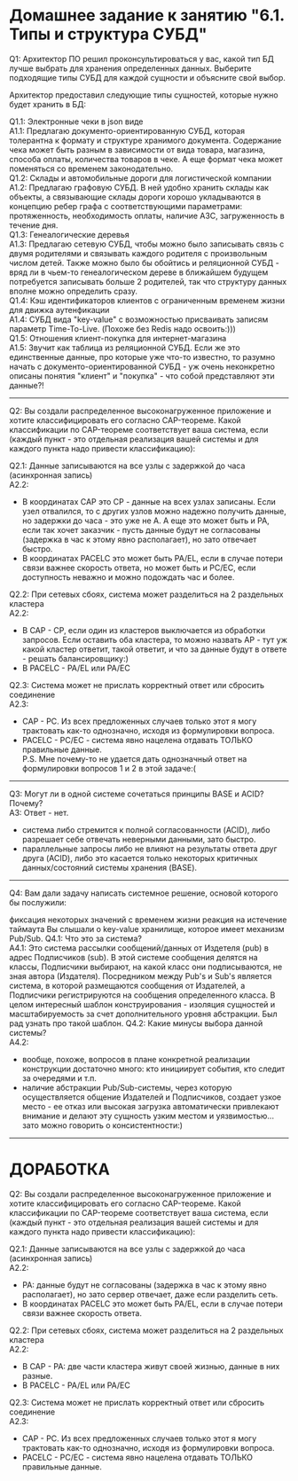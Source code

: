 #  Домашнее задание к занятию "6.1. Типы и структура СУБД"

Q1: Архитектор ПО решил проконсультироваться у вас, какой тип БД лучше выбрать для хранения определенных данных.
Выберите подходящие типы СУБД для каждой сущности и объясните свой выбор.

Архитектор предоставил следующие типы сущностей, которые нужно будет хранить в БД:

Q1.1: Электронные чеки в json виде  
A1.1: Предлагаю документо-ориентированную СУБД, которая толерантна к формату и структуре хранимого документа. Содержание чека может быть разным в зависимости от вида товара, магазина, способа оплаты, количества товаров в чеке. А еще формат чека может поменяться со временем законодательно.  
Q1.2: Склады и автомобильные дороги для логистической компании  
A1.2: Предлагаю графовую СУБД. В ней удобно хранить склады как объекты, а связывающие склады дороги хорошо укладываются в концепцию ребер графа с соответствующими параметрами: протяженность, необходимость оплаты, наличие АЗС, загруженность в течение дня.  
Q1.3: Генеалогические деревья  
A1.3: Предлагаю сетевую СУБД, чтобы можно было записывать связь с двумя родителями и связывать каждого родителя с произвольным числом детей. Также можно было бы обойтись и реляционной СУБД - вряд ли в чьем-то генеалогическом дереве в ближайшем будущем потребуется записывать больше 2 родителей, так что структуру данных вполне можно определить сразу.  
Q1.4: Кэш идентификаторов клиентов с ограниченным временем жизни для движка аутенфикации  
A1.4: СУБД вида "key-value" с возможностью присваивать записям параметр Time-To-Live. (Похоже без Redis надо освоить:)))  
Q1.5: Отношения клиент-покупка для интернет-магазина  
A1.5: Звучит как таблица из реляционной СУБД. Если же это единственные данные, про которые уже что-то известно, то разумно начать с документо-ориентированной СУБД - уж очень неконкретно описаны понятия "клиент" и "покупка" - что собой представляют эти данные?!

---
Q2: Вы создали распределенное высоконагруженное приложение и хотите классифицировать его согласно CAP-теореме. Какой классификации по CAP-теореме соответствует ваша система, если (каждый пункт - это отдельная реализация вашей системы и для каждого пункта надо привести классификацию):

Q2.1: Данные записываются на все узлы с задержкой до часа (асинхронная запись)  
A2.2:
  - В координатах CAP это CP - данные на всех узлах записаны. Если узел отвалился, то с других узлов можно надежно получить данные, но задержки до часа - это уже не А. А еще это может быть и PA, если так хочет заказчик - пусть данные будут не согласованы (задержка в час к этому явно располагает), но зато отвечает быстро.
  - В координатах PACELC это может быть PA/EL, если в случае потери связи важнее скорость ответа, но может  быть и PC/EC, если доступность неважно и можно подождать час и более.

Q2.2: При сетевых сбоях, система может разделиться на 2 раздельных кластера  
A2.2:
  - В CAP - CP, если один из кластеров выключается из обработки запросов. Если оставить оба кластера, то можно назвать AP - тут уж какой кластер ответит, такой ответит, и что за данные будут в ответе - решать балансировщику:)
  - В PACELC - PA/EL или PA/EC  

Q2.3: Система может не прислать корректный ответ или сбросить соединение  
A2.3:
  - CAP - PС. Из всех предложенных случаев только этот я могу трактовать как-то однозначно, исходя из формулировки вопроса.
  - PACELC - PC/EC - система явно нацелена отдавать ТОЛЬКО правильные данные.  
P.S. Мне почему-то не удается дать однозначный ответ на формулировки вопросов 1 и 2 в этой задаче:(

---
Q3: Могут ли в одной системе сочетаться принципы BASE и ACID? Почему?  
A3: Ответ - нет.
- система либо стремится к полной согласованности (ACID), либо разрешает себе отвечать неверными данными, зато быстро.
- параллельные запросы либо не влияют на результаты ответа друг друга (ACID), либо это касается только некоторых критичных данных/состояний системы хранения (BASE).  


---
Q4: Вам дали задачу написать системное решение, основой которого бы послужили:

фиксация некоторых значений с временем жизни
реакция на истечение таймаута
Вы слышали о key-value хранилище, которое имеет механизм Pub/Sub. Q4.1: Что это за система?  
A4.1: Это система рассылки сообщений/данных от Издетеля (pub) в адрес Подписчиков (sub). В этой системе сообщения делятся на классы, Подписчики выбирают, на какой класс они подписываются, не зная автора (Издателя). Посредником между Pub's и Sub's является система, в которой размещаются сообщения от Издателей, а Подписчики регистрируются на сообщения определенного класса. В целом интересный шаблон конструирования - изоляция сущностей и масштабируемость за счет дополнительного уровня абстракции. Был рад узнать про такой шаблон.
Q4.2: Какие минусы выбора данной системы?  
A4.2:
  - вообще, похоже, вопросов в плане конкретной реализации конструкции достаточно много: кто инициирует события, кто следит за очередями и т.п.
  - наличие абстракции Pub/Sub-системы, через которую осуществляется общение Издателей и Подписчиков, создает узкое место - ее отказ или высокая загрузка автоматически привлекают внимание и делают эту сущность узким местом и уязвимостью... зато можно говорить о консистентности:)

---
# ДОРАБОТКА

Q2: Вы создали распределенное высоконагруженное приложение и хотите классифицировать его согласно CAP-теореме. Какой классификации по CAP-теореме соответствует ваша система, если (каждый пункт - это отдельная реализация вашей системы и для каждого пункта надо привести классификацию):

Q2.1: Данные записываются на все узлы с задержкой до часа (асинхронная запись)  
A2.2:
  - PA: данные будут не согласованы (задержка в час к этому явно располагает), но зато сервер отвечает, даже если разделить сеть.
  - В координатах PACELC это может быть PA/EL, если в случае потери связи важнее скорость ответа.

Q2.2: При сетевых сбоях, система может разделиться на 2 раздельных кластера  
A2.2:
  - В CAP - PA: две части кластера живут своей жизнью, данные в них разные.
  - В PACELC - PA/EL или PA/EC  

Q2.3: Система может не прислать корректный ответ или сбросить соединение  
A2.3:
  - CAP - PС. Из всех предложенных случаев только этот я могу трактовать как-то однозначно, исходя из формулировки вопроса.
  - PACELC - PC/EC - система явно нацелена отдавать ТОЛЬКО правильные данные.  

